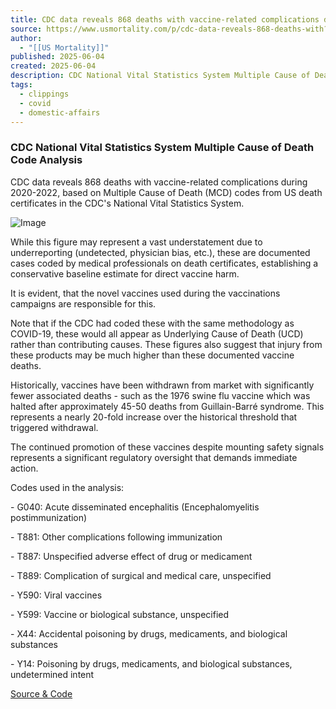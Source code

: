 ```yaml
---
title: CDC data reveals 868 deaths with vaccine-related complications during 2020-2022
source: https://www.usmortality.com/p/cdc-data-reveals-868-deaths-with?publication_id=631983&post_id=165196734&isFreemail=true&r=7br8e&triedRedirect=true
author:
  - "[[US Mortality]]"
published: 2025-06-04
created: 2025-06-04
description: CDC National Vital Statistics System Multiple Cause of Death Code Analysis
tags:
  - clippings
  - covid
  - domestic-affairs
---
```

### CDC National Vital Statistics System Multiple Cause of Death Code Analysis

CDC data reveals 868 deaths with vaccine-related complications during 2020-2022, based on Multiple Cause of Death (MCD) codes from US death certificates in the CDC's National Vital Statistics System.

![Image](https://substackcdn.com/image/fetch/w_424)

While this figure may represent a vast understatement due to underreporting (undetected, physician bias, etc.), these are documented cases coded by medical professionals on death certificates, establishing a conservative baseline estimate for direct vaccine harm.

It is evident, that the novel vaccines used during the vaccinations campaigns are responsible for this.

Note that if the CDC had coded these with the same methodology as COVID-19, these would all appear as Underlying Cause of Death (UCD) rather than contributing causes. These figures also suggest that injury from these products may be much higher than these documented vaccine deaths.

Historically, vaccines have been withdrawn from market with significantly fewer associated deaths - such as the 1976 swine flu vaccine which was halted after approximately 45-50 deaths from Guillain-Barré syndrome. This represents a nearly 20-fold increase over the historical threshold that triggered withdrawal.

The continued promotion of these vaccines despite mounting safety signals represents a significant regulatory oversight that demands immediate action.

Codes used in the analysis:

\- G040: Acute disseminated encephalitis (Encephalomyelitis postimmunization)

\- T881: Other complications following immunization

\- T887: Unspecified adverse effect of drug or medicament

\- T889: Complication of surgical and medical care, unspecified

\- Y590: Viral vaccines

\- Y599: Vaccine or biological substance, unspecified

\- X44: Accidental poisoning by drugs, medicaments, and biological substances

\- Y14: Poisoning by drugs, medicaments, and biological substances, undetermined intent

[Source & Code](https://gist.github.com/USMortality/a4b712792a80d5bf0ffb9816f62eb23a)